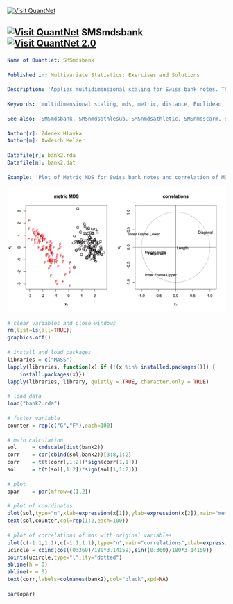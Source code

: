 

[<img src="https://github.com/QuantLet/Styleguide-and-Validation-procedure/blob/master/pictures/banner.png" alt="Visit QuantNet">](http://quantlet.de/index.php?p=info)

## [<img src="https://github.com/QuantLet/Styleguide-and-Validation-procedure/blob/master/pictures/qloqo.png" alt="Visit QuantNet">](http://quantlet.de/) **SMSmdsbank** [<img src="https://github.com/QuantLet/Styleguide-and-Validation-procedure/blob/master/pictures/QN2.png" width="60" alt="Visit QuantNet 2.0">](http://quantlet.de/d3/ia)


```yaml
Name of Quantlet: SMSmdsbank

Published in: Multivariate Statistics: Exercises and Solutions

Description: 'Applies multidimensional scaling for Swiss bank notes. The Swiss bank note data is transformed into an Euclidean distance matrix of size (200 x 200). An attempt to achieve the original configuration of points is made employing metric MDS. Results are quite similar to configuration from PCA. The scatterplot of two-dimensional projections, however, gives better seperation. A reason could be that principal components are based only on the estimates of a covariance matrix which is wrong if the data set consists of more subgroups.'

Keywords: 'multidimensional scaling, mds, metric, distance, Euclidean, correlation'

See also: 'SMSmdsbank, SMSnmdsathlesub, SMSnmdsathletic, SMSnmdscarm, SMSnmdsuscrime, SMSnmdsushealth'

Author[r]: Zdenek Hlavka
Author[m]: Awdesch Melzer

Datafile[r]: bank2.rda
Datafile[m]: bank2.dat

Example: 'Plot of Metric MDS for Swiss bank notes and correlation of MDS with original variables'
```


![Picture1](SMSmdsbank_r.png)


```R
# clear variables and close windows
rm(list=ls(all=TRUE))
graphics.off()

# install and load packages
libraries = c("MASS")
lapply(libraries, function(x) if (!(x %in% installed.packages())) {
    install.packages(x)})
lapply(libraries, library, quietly = TRUE, character.only = TRUE)

# load data
load("bank2.rda")

# factor variable
counter = rep(c("G","F"),each=100)

# main calculation
sol     = cmdscale(dist(bank2))
corr    = cor(cbind(sol,bank2))[3:8,1:2]
corr    = t(t(corr[,1:2])*sign(corr[1,1]))
sol     = t(t(sol[,1:2])*sign(sol[1,1:2]))

# plot
opar    = par(mfrow=c(1,2))

# plot of coordinates
plot(sol,type="n",xlab=expression(x[1]),ylab=expression(x[2]),main="metric MDS")
text(sol,counter,col=rep(1:2,each=100))

# plot of correlations of mds with original variables
plot(c(-1.1,1.1),c(-1.1,1.1),type="n",main="correlations",xlab=expression(x[1]),ylab=expression(x[2]))
ucircle = cbind(cos((0:360)/180*3.14159),sin((0:360)/180*3.14159))
points(ucircle,type="l",lty="dotted")
abline(h = 0)
abline(v = 0)
text(corr,labels=colnames(bank2),col="black",xpd=NA)

par(opar)

```
